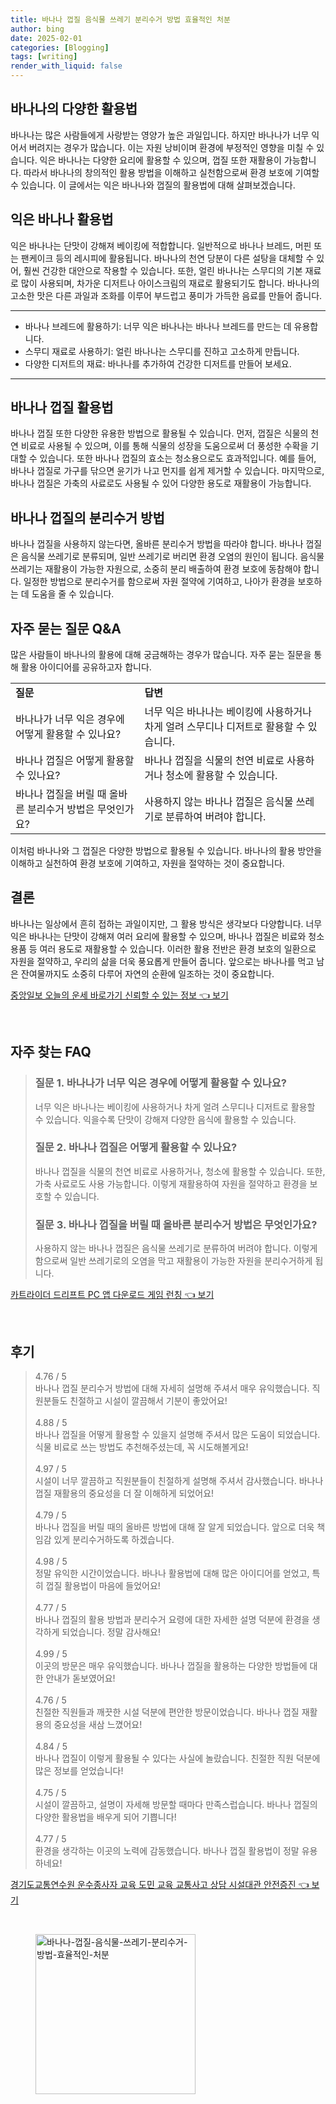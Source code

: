 ```yaml
---
title: 바나나 껍질 음식물 쓰레기 분리수거 방법 효율적인 처분
author: bing
date: 2025-02-01
categories: [Blogging]
tags: [writing]
render_with_liquid: false
---
```



<h2 id='바나나의 다양한 활용법'>바나나의 다양한 활용법</h2>

<p>바나나는 많은 사람들에게 사랑받는 영양가 높은 과일입니다. 하지만 바나나가 너무 익어서 버려지는 경우가 많습니다. 이는 자원 낭비이며 환경에 부정적인 영향을 미칠 수 있습니다. 익은 바나나는 다양한 요리에 활용할 수 있으며, 껍질 또한 재활용이 가능합니다. 따라서 바나나의 창의적인 활용 방법을 이해하고 실천함으로써 환경 보호에 기여할 수 있습니다. 이 글에서는 익은 바나나와 껍질의 활용법에 대해 살펴보겠습니다.</p>

<h2 id='익은 바나나 활용법'>익은 바나나 활용법</h2>

<p>익은 바나나는 단맛이 강해져 베이킹에 적합합니다. 일반적으로 바나나 브레드, 머핀 또는 팬케이크 등의 레시피에 활용됩니다. 바나나의 천연 당분이 다른 설탕을 대체할 수 있어, 훨씬 건강한 대안으로 작용할 수 있습니다. 또한, 얼린 바나나는 스무디의 기본 재료로 많이 사용되며, 차가운 디저트나 아이스크림의 재료로 활용되기도 합니다. 바나나의 고소한 맛은 다른 과일과 조화를 이루어 부드럽고 풍미가 가득한 음료를 만들어 줍니다.</p>

<hr />

<ul>
    <li>바나나 브레드에 활용하기: 너무 익은 바나나는 바나나 브레드를 만드는 데 유용합니다.</li>
    <li>스무디 재료로 사용하기: 얼린 바나나는 스무디를 진하고 고소하게 만듭니다.</li>
    <li>다양한 디저트의 재료: 바나나를 추가하여 건강한 디저트를 만들어 보세요.</li>
</ul>

<hr />

<h2 id='바나나 껍질 활용법'>바나나 껍질 활용법</h2>

<p>바나나 껍질 또한 다양한 유용한 방법으로 활용될 수 있습니다. 먼저, 껍질은 식물의 천연 비료로 사용될 수 있으며, 이를 통해 식물의 성장을 도움으로써 더 풍성한 수확을 기대할 수 있습니다. 또한 바나나 껍질의 효소는 청소용으로도 효과적입니다. 예를 들어, 바나나 껍질로 가구를 닦으면 윤기가 나고 먼지를 쉽게 제거할 수 있습니다. 마지막으로, 바나나 껍질은 가축의 사료로도 사용될 수 있어 다양한 용도로 재활용이 가능합니다.</p>

<h2 id='바나나 껍질의 분리수거 방법'>바나나 껍질의 분리수거 방법</h2>

<p>바나나 껍질을 사용하지 않는다면, 올바른 분리수거 방법을 따라야 합니다. 바나나 껍질은 음식물 쓰레기로 분류되며, 일반 쓰레기로 버리면 환경 오염의 원인이 됩니다. 음식물 쓰레기는 재활용이 가능한 자원으로, 소중히 분리 배출하여 환경 보호에 동참해야 합니다. 일정한 방법으로 분리수거를 함으로써 자원 절약에 기여하고, 나아가 환경을 보호하는 데 도움을 줄 수 있습니다.</p>

<h2 id='자주 묻는 질문 Q&A'>자주 묻는 질문 Q&A</h2>

<p>많은 사람들이 바나나의 활용에 대해 궁금해하는 경우가 많습니다. 자주 묻는 질문을 통해 활용 아이디어를 공유하고자 합니다.</p>

<table>
    <tr>
        <td><b>질문</b></td>
        <td><b>답변</b></td>
    </tr>
    <tr>
        <td>바나나가 너무 익은 경우에 어떻게 활용할 수 있나요?</td>
        <td>너무 익은 바나나는 베이킹에 사용하거나 차게 얼려 스무디나 디저트로 활용할 수 있습니다.</td>
    </tr>
    <tr>
        <td>바나나 껍질은 어떻게 활용할 수 있나요?</td>
        <td>바나나 껍질을 식물의 천연 비료로 사용하거나 청소에 활용할 수 있습니다.</td>
    </tr>
    <tr>
        <td>바나나 껍질을 버릴 때 올바른 분리수거 방법은 무엇인가요?</td>
        <td>사용하지 않는 바나나 껍질은 음식물 쓰레기로 분류하여 버려야 합니다.</td>
    </tr>
</table>

<p>이처럼 바나나와 그 껍질은 다양한 방법으로 활용될 수 있습니다. 바나나의 활용 방안을 이해하고 실천하여 환경 보호에 기여하고, 자원을 절약하는 것이 중요합니다.</p>

<h2 id='결론'>결론</h2>

<p>바나나는 일상에서 흔히 접하는 과일이지만, 그 활용 방식은 생각보다 다양합니다. 너무 익은 바나나는 단맛이 강해져 여러 요리에 활용할 수 있으며, 바나나 껍질은 비료와 청소용품 등 여러 용도로 재활용할 수 있습니다. 이러한 활용 전반은 환경 보호의 일환으로 자원을 절약하고, 우리의 삶을 더욱 풍요롭게 만들어 줍니다. 앞으로는 바나나를 먹고 남은 잔여물까지도 소중히 다루어 자연의 순환에 일조하는 것이 중요합니다.</p>


<p><a class="click-button" title="중앙일보 오늘의 운세 바로가기 신뢰할 수 있는 정보" href="https://yellowplanner.github.io/posts/%EC%A4%91%EC%95%99%EC%9D%BC%EB%B3%B4-%EC%98%A4%EB%8A%98%EC%9D%98-%EC%9A%B4%EC%84%B8-%EB%B0%94%EB%A1%9C%EA%B0%80%EA%B8%B0-%EC%8B%A0%EB%A2%B0%ED%95%A0-%EC%88%98-%EC%9E%88%EB%8A%94-%EC%A0%95%EB%B3%B4/" rel="dofollow">중앙일보 오늘의 운세 바로가기 신뢰할 수 있는 정보 👈 보기</a></p><br>
<h2 id='자주_찾는_FAQ'>자주 찾는 FAQ</h2>
<div itemscope="" itemtype="https://schema.org/FAQPage"> 
<blockquote> 
<div itemscope="" itemprop="mainEntity" itemtype="https://schema.org/Question"> 
<h3 itemprop="name">질문 1. 바나나가 너무 익은 경우에 어떻게 활용할 수 있나요?</h3> 
<div itemscope="" itemprop="acceptedAnswer" itemtype="https://schema.org/Answer"> 
<span itemprop="text"> 
<p>너무 익은 바나나는 베이킹에 사용하거나 차게 얼려 스무디나 디저트로 활용할 수 있습니다. 익을수록 단맛이 강해져 다양한 음식에 활용할 수 있습니다.</p> 
</span> 
</div> 
</div> 

<div itemscope="" itemprop="mainEntity" itemtype="https://schema.org/Question"> 
<h3 itemprop="name">질문 2. 바나나 껍질은 어떻게 활용할 수 있나요?</h3> 
<div itemscope="" itemprop="acceptedAnswer" itemtype="https://schema.org/Answer"> 
<span itemprop="text"> 
<p>바나나 껍질을 식물의 천연 비료로 사용하거나, 청소에 활용할 수 있습니다. 또한, 가축 사료로도 사용 가능합니다. 이렇게 재활용하여 자원을 절약하고 환경을 보호할 수 있습니다.</p> 
</span> 
</div> 
</div> 

<div itemscope="" itemprop="mainEntity" itemtype="https://schema.org/Question"> 
<h3 itemprop="name">질문 3. 바나나 껍질을 버릴 때 올바른 분리수거 방법은 무엇인가요?</h3> 
<div itemscope="" itemprop="acceptedAnswer" itemtype="https://schema.org/Answer"> 
<span itemprop="text"> 
<p>사용하지 않는 바나나 껍질은 음식물 쓰레기로 분류하여 버려야 합니다. 이렇게 함으로써 일반 쓰레기로의 오염을 막고 재활용이 가능한 자원을 분리수거하게 됩니다.</p> 
</span> 
</div> 
</div> 
</blockquote> 
</div>
<p><a class="click-button" title="카트라이더 드리프트 PC 앱 다운로드 게임 런칭" href="https://yellowplanner.github.io/posts/%EC%B9%B4%ED%8A%B8%EB%9D%BC%EC%9D%B4%EB%8D%94-%EB%93%9C%EB%A6%AC%ED%94%84%ED%8A%B8-PC-%EC%95%B1-%EB%8B%A4%EC%9A%B4%EB%A1%9C%EB%93%9C-%EA%B2%8C%EC%9E%84-%EB%9F%B0%EC%B9%AD/" rel="dofollow">카트라이더 드리프트 PC 앱 다운로드 게임 런칭 👈 보기</a></p><br>
<h2 id='후기'>후기</h2>
<div itemscope itemtype="https://schema.org/Product">
  <blockquote>
  <div itemprop="review" itemscope itemtype="https://schema.org/Review">
      <div itemprop="reviewRating" itemscope itemtype="https://schema.org/Rating"> <span itemprop="ratingValue">4.76</span> / <span itemprop="bestRating">5</span> </div>
      <span itemprop="reviewBody">바나나 껍질 분리수거 방법에 대해 자세히 설명해 주셔서 매우 유익했습니다. 직원분들도 친절하고 시설이 깔끔해서 기분이 좋았어요!</span>
  </div>
  <br>
  <div itemprop="review" itemscope itemtype="https://schema.org/Review">
      <div itemprop="reviewRating" itemscope itemtype="https://schema.org/Rating"> <span itemprop="ratingValue">4.88</span> / <span itemprop="bestRating">5</span> </div>
      <span itemprop="reviewBody">바나나 껍질을 어떻게 활용할 수 있을지 설명해 주셔서 많은 도움이 되었습니다. 식물 비료로 쓰는 방법도 추천해주셨는데, 꼭 시도해볼게요!</span>
  </div>
  <br>
  <div itemprop="review" itemscope itemtype="https://schema.org/Review">
      <div itemprop="reviewRating" itemscope itemtype="https://schema.org/Rating"> <span itemprop="ratingValue">4.97</span> / <span itemprop="bestRating">5</span> </div>
      <span itemprop="reviewBody">시설이 너무 깔끔하고 직원분들이 친절하게 설명해 주셔서 감사했습니다. 바나나 껍질 재활용의 중요성을 더 잘 이해하게 되었어요!</span>
  </div>
  <br>
  <div itemprop="review" itemscope itemtype="https://schema.org/Review">
      <div itemprop="reviewRating" itemscope itemtype="https://schema.org/Rating"> <span itemprop="ratingValue">4.79</span> / <span itemprop="bestRating">5</span> </div>
      <span itemprop="reviewBody">바나나 껍질을 버릴 때의 올바른 방법에 대해 잘 알게 되었습니다. 앞으로 더욱 책임감 있게 분리수거하도록 하겠습니다.</span>
  </div>
  <br>
  <div itemprop="review" itemscope itemtype="https://schema.org/Review">
      <div itemprop="reviewRating" itemscope itemtype="https://schema.org/Rating"> <span itemprop="ratingValue">4.98</span> / <span itemprop="bestRating">5</span> </div>
      <span itemprop="reviewBody">정말 유익한 시간이었습니다. 바나나 활용법에 대해 많은 아이디어를 얻었고, 특히 껍질 활용법이 마음에 들었어요!</span>
  </div>
  <br>
  <div itemprop="review" itemscope itemtype="https://schema.org/Review">
      <div itemprop="reviewRating" itemscope itemtype="https://schema.org/Rating"> <span itemprop="ratingValue">4.77</span> / <span itemprop="bestRating">5</span> </div>
      <span itemprop="reviewBody">바나나 껍질의 활용 방법과 분리수거 요령에 대한 자세한 설명 덕분에 환경을 생각하게 되었습니다. 정말 감사해요!</span>
  </div>
  <br>
  <div itemprop="review" itemscope itemtype="https://schema.org/Review">
      <div itemprop="reviewRating" itemscope itemtype="https://schema.org/Rating"> <span itemprop="ratingValue">4.99</span> / <span itemprop="bestRating">5</span> </div>
      <span itemprop="reviewBody">이곳의 방문은 매우 유익했습니다. 바나나 껍질을 활용하는 다양한 방법들에 대한 안내가 돋보였어요!</span>
  </div>
  <br>
  <div itemprop="review" itemscope itemtype="https://schema.org/Review">
      <div itemprop="reviewRating" itemscope itemtype="https://schema.org/Rating"> <span itemprop="ratingValue">4.76</span> / <span itemprop="bestRating">5</span> </div>
      <span itemprop="reviewBody">친절한 직원들과 깨끗한 시설 덕분에 편안한 방문이었습니다. 바나나 껍질 재활용의 중요성을 새삼 느꼈어요!</span>
  </div>
  <br>
  <div itemprop="review" itemscope itemtype="https://schema.org/Review">
      <div itemprop="reviewRating" itemscope itemtype="https://schema.org/Rating"> <span itemprop="ratingValue">4.84</span> / <span itemprop="bestRating">5</span> </div>
      <span itemprop="reviewBody">바나나 껍질이 이렇게 활용될 수 있다는 사실에 놀랐습니다. 친절한 직원 덕분에 많은 정보를 얻었습니다!</span>
  </div>
  <br>
  <div itemprop="review" itemscope itemtype="https://schema.org/Review">
      <div itemprop="reviewRating" itemscope itemtype="https://schema.org/Rating"> <span itemprop="ratingValue">4.75</span> / <span itemprop="bestRating">5</span> </div>
      <span itemprop="reviewBody">시설이 깔끔하고, 설명이 자세해 방문할 때마다 만족스럽습니다. 바나나 껍질의 다양한 활용법을 배우게 되어 기쁩니다!</span>
  </div>
  <br>
  <div itemprop="review" itemscope itemtype="https://schema.org/Review">
      <div itemprop="reviewRating" itemscope itemtype="https://schema.org/Rating"> <span itemprop="ratingValue">4.77</span> / <span itemprop="bestRating">5</span> </div>
      <span itemprop="reviewBody">환경을 생각하는 이곳의 노력에 감동했습니다. 바나나 껍질 활용법이 정말 유용하네요!</span>
  </div>
  </blockquote>
</div>
<p><a class="click-button" title="경기도교통연수원 운수종사자 교육 도민 교육 교통사고 상담 시설대관 안전증진" href="https://yellowplanner.github.io/posts/%EA%B2%BD%EA%B8%B0%EB%8F%84%EA%B5%90%ED%86%B5%EC%97%B0%EC%88%98%EC%9B%90-%EC%9A%B4%EC%88%98%EC%A2%85%EC%82%AC%EC%9E%90-%EA%B5%90%EC%9C%A1-%EB%8F%84%EB%AF%BC-%EA%B5%90%EC%9C%A1-%EA%B5%90%ED%86%B5%EC%82%AC%EA%B3%A0-%EC%83%81%EB%8B%B4-%EC%8B%9C%EC%84%A4%EB%8C%80%EA%B4%80-%EC%95%88%EC%A0%84%EC%A6%9D%EC%A7%84/" rel="dofollow">경기도교통연수원 운수종사자 교육 도민 교육 교통사고 상담 시설대관 안전증진 👈 보기</a></p><br>
<figure class="image"><img src="https://yellowplanner.github.io/assets/img/thumbnail/바나나-껍질-음식물-쓰레기-분리수거-방법-효율적인-처분.webp" alt="바나나-껍질-음식물-쓰레기-분리수거-방법-효율적인-처분" width="256" height="256"></figure>